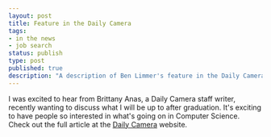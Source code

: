 ```yaml
---
layout: post
title: Feature in the Daily Camera
tags:
- in the news
- job search
status: publish
type: post
published: true
description: "A description of Ben Limmer's feature in the Daily Camera newspaper in Boulder, Colorado, USA"
---
```

I was excited to hear from Brittany Anas, a Daily Camera staff writer, recently wanting to discuss what I will be up to after graduation. It's exciting to have people so interested in what's going on in Computer Science. Check out the full article at the [Daily Camera](http://www.dailycamera.com/cu-news/ci_18003536) website.